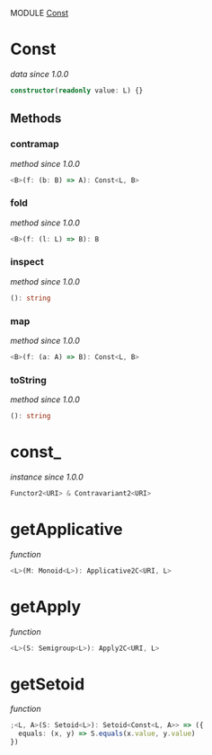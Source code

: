 MODULE [Const](https://github.com/gcanti/fp-ts/blob/master/src/Const.ts)

# Const

_data_
_since 1.0.0_

```ts
constructor(readonly value: L) {}
```

## Methods

### contramap

_method_
_since 1.0.0_

```ts
<B>(f: (b: B) => A): Const<L, B>
```

### fold

_method_
_since 1.0.0_

```ts
<B>(f: (l: L) => B): B
```

### inspect

_method_
_since 1.0.0_

```ts
(): string
```

### map

_method_
_since 1.0.0_

```ts
<B>(f: (a: A) => B): Const<L, B>
```

### toString

_method_
_since 1.0.0_

```ts
(): string
```

# const\_

_instance_
_since 1.0.0_

```ts
Functor2<URI> & Contravariant2<URI>
```

# getApplicative

_function_

```ts
<L>(M: Monoid<L>): Applicative2C<URI, L>
```

# getApply

_function_

```ts
<L>(S: Semigroup<L>): Apply2C<URI, L>
```

# getSetoid

_function_

```ts
;<L, A>(S: Setoid<L>): Setoid<Const<L, A>> => ({
  equals: (x, y) => S.equals(x.value, y.value)
})
```
